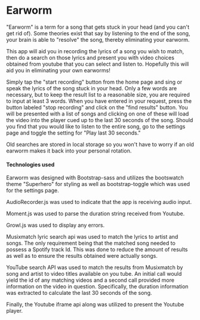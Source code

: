 
# Earworm

"Earworm" is a term for a song that gets stuck in your head (and you can't get
rid of). Some theories exist that say by listening to the end of the song, your
brain is able to "resolve" the song, thereby eliminating your earworm.  

This app will aid you in recording the lyrics of a song you wish to match, then
do a search on those lyrics and present you with video choices obtained from
youtube that you can select and listen to. Hopefully this will aid you in
eliminating your own earworms!

Simply tap the "start recording" button from the home page and sing or speak the
lyrics of the song stuck in your head. Only a few words are necessary, but to
keep the result list to a reasonable size, you are required to input at least 3
words. When you have entered in your request, press the button labeled "stop
recording" and click on the "find results" button. You will be presented with a
list of songs and clicking on one of these will load the video into the player
cued up to the last 30 seconds of the song.
Should you find that you would like to listen to the entire song, go to the
settings page and toggle the setting for "Play last 30 seconds."

Old searches are stored in local storage so you won't have to worry if an old
earworm makes it back into your personal rotation.


#### Technologies used

Earworm was designed with Bootstrap-sass and utilizes the bootswatch theme
"Superhero" for styling as well as bootstrap-toggle which was used for the
settings page.

AudioRecorder.js was used to indicate that the app is receiving audio input.

Moment.js was used to parse the duration string received from Youtube.

Growl.js was used to display any errors.

Musixmatch lyric search api was used to match the lyrics to artist and songs.
The only requirement being that the matched song needed to possess a Spotify
track Id. This was done to reduce the amount of results as well as to ensure the
results obtained were actually songs.

YouTube search API was used to match the results from Musixmatch by song and
artist to video titles available on you tube. An initial call would yield the id
of any matching videos and a second call provided more information on the video
in question. Specifically, the duration information was extracted to calculate
the last 30 seconds of the song.

Finally, the Youtube iframe api along was utilized to present the Youtube
player.

